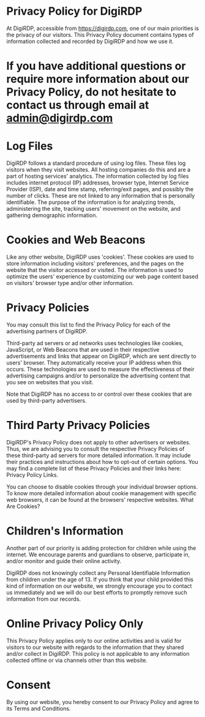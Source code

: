 # Privacy Policy for DigiRDP
At DigiRDP, accessible from https://digirdp.com, one of our main priorities is the privacy of our visitors. This Privacy Policy document contains types of information collected and recorded by DigiRDP and how we use it.

# If you have additional questions or require more information about our Privacy Policy, do not hesitate to contact us through email at admin@digirdp.com

# Log Files
DigiRDP follows a standard procedure of using log files. These files log visitors when they visit websites. All hosting companies do this and are a part of hosting services' analytics. The information collected by log files includes internet protocol (IP) addresses, browser type, Internet Service Provider (ISP), date and time stamp, referring/exit pages, and possibly the number of clicks. These are not linked to any information that is personally identifiable. The purpose of the information is for analyzing trends, administering the site, tracking users' movement on the website, and gathering demographic information.

# Cookies and Web Beacons
Like any other website, DigiRDP uses 'cookies'. These cookies are used to store information including visitors' preferences, and the pages on the website that the visitor accessed or visited. The information is used to optimize the users' experience by customizing our web page content based on visitors' browser type and/or other information.

# Privacy Policies
You may consult this list to find the Privacy Policy for each of the advertising partners of DigiRDP.

Third-party ad servers or ad networks uses technologies like cookies, JavaScript, or Web Beacons that are used in their respective advertisements and links that appear on DigiRDP, which are sent directly to users' browser. They automatically receive your IP address when this occurs. These technologies are used to measure the effectiveness of their advertising campaigns and/or to personalize the advertising content that you see on websites that you visit.

Note that DigiRDP has no access to or control over these cookies that are used by third-party advertisers.

# Third Party Privacy Policies
DigiRDP's Privacy Policy does not apply to other advertisers or websites. Thus, we are advising you to consult the respective Privacy Policies of these third-party ad servers for more detailed information. It may include their practices and instructions about how to opt-out of certain options. You may find a complete list of these Privacy Policies and their links here: Privacy Policy Links.

You can choose to disable cookies through your individual browser options. To know more detailed information about cookie management with specific web browsers, it can be found at the browsers' respective websites. What Are Cookies?

# Children's Information
Another part of our priority is adding protection for children while using the internet. We encourage parents and guardians to observe, participate in, and/or monitor and guide their online activity.

DigiRDP does not knowingly collect any Personal Identifiable Information from children under the age of 13. If you think that your child provided this kind of information on our website, we strongly encourage you to contact us immediately and we will do our best efforts to promptly remove such information from our records.

# Online Privacy Policy Only
This Privacy Policy applies only to our online activities and is valid for visitors to our website with regards to the information that they shared and/or collect in DigiRDP. This policy is not applicable to any information collected offline or via channels other than this website.

# Consent
By using our website, you hereby consent to our Privacy Policy and agree to its Terms and Conditions.